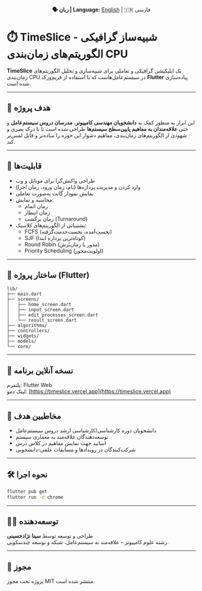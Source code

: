 <p align="center">
  <b>🗣 زبان | Language:</b>
  <a href="README.en.md">English</a> | 🇮🇷 فارسی
</p>

# ⏱️ TimeSlice - شبیه‌ساز گرافیکی الگوریتم‌های زمان‌بندی CPU

**TimeSlice** یک اپلیکیشن گرافیکی و تعاملی برای شبیه‌سازی و تحلیل الگوریتم‌های زمان‌بندی CPU در سیستم‌عامل‌هاست که با استفاده از فریم‌ورک **Flutter** پیاده‌سازی شده است.


---

## 🎯 هدف پروژه

این ابزار به منظور کمک به **دانشجویان مهندسی کامپیوتر**، **مدرسان دروس سیستم‌عامل** و حتی **علاقه‌مندان به مفاهیم پایین‌سطح سیستم‌ها** طراحی شده است تا با درک بصری و شهودی از الگوریتم‌های زمان‌بندی، مفاهیم دشوار این حوزه را ساده‌تر و قابل لمس‌تر کند.

---

## 📌 قابلیت‌ها

- طراحی واکنش‌گرا برای موبایل و وب
- وارد کردن و مدیریت پردازه‌ها (نام، زمان ورود، زمان اجرا)
- نمایش نمودار گانت به‌صورت تعاملی
- محاسبه و نمایش:
  - زمان اتمام
  - زمان انتظار
  - زمان برگشت (Turnaround)
- پشتیبانی از الگوریتم‌های کلاسیک:
  - FCFS (نخست‌آمده، نخست‌خدمت‌گرفته)
  - SJF (کوتاه‌ترین پردازه ابتدا)
  - Round Robin (مدور با زمان‌بُرش)
  - Priority Scheduling (اولویت‌محور)

---

## 📂 ساختار پروژه (Flutter)

```
lib/
├── main.dart
├── screens/
│   ├── home_screen.dart
│   ├── input_screen.dart
│   ├── edit_processes_screen.dart
│   └── result_screen.dart
├── algorithms/
├── controllers/
├── widgets/
├── models/
└── core/
```

---

## 🔗 نسخه آنلاین برنامه

پلتفرم: Flutter Web  
لینک دمو: [https://timeslice.vercel.app](https://timeslice.vercel.app)

---

## 🧠 مخاطبین هدف

- دانشجویان دوره کارشناسی/کارشناسی ارشد دروس سیستم‌عامل
- توسعه‌دهندگان علاقه‌مند به معماری سیستم
- اساتید جهت نمایش مفاهیم در کلاس درس
- شرکت‌کنندگان در رویدادها و مسابقات علمی-دانشجویی

---

## 🛠️ نحوه اجرا

```bash
flutter pub get
flutter run -d chrome
```

---

## 👨‍💻 توسعه‌دهنده

طراحی و توسعه توسط **سینا نژادحسینی**  
رشته علوم کامپیوتر – علاقه‌مند به سیستم‌عامل، شبکه و توسعه چندسکویی.

---

## 📜 مجوز

پروژه تحت مجوز MIT منتشر شده است.
